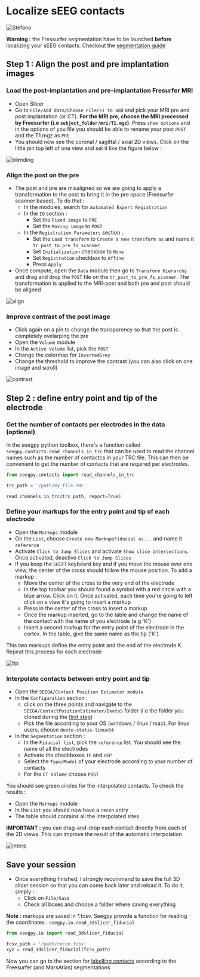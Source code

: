 # Localize sEEG contacts

![Stefano](../_images/bg_stefano.png)


**Warning :** the Fressurfer segmentation have to be launched **before** localizing your sEEG contacts. Checkout the [segmentation guide](https://github.com/brainets/ressources/blob/master/segmentation/freesurfer_pipeline.sh)

## Step 1 : Align the post and pre implantation images

### Load the post-implantation and pre-implantation Fresurfer MRI

* Open Slicer
* Go to `File/Add data/Choose File(s) to add` and pick your MRI pre and post implantation (or CT). **For the MRI pre, choose the MRI processed by Freesurfer (i.e `subject_folder/mri/T1.mgz`)**. Press `show options` and in the options of you file you should be able to rename your post `POST` and the T1.mgz as `PRE`
* You should now see the coronal / sagittal / axial 2D views. Click on the little pin top left of one view and set it like the figure below :

![blending](_images/blending.png)

### Align the post on the pre

* The post and pre are misaligned so we are going to apply a transformation to the post to bring it in the pre space (Freesurfer scanner based). To do that :
    * In the modules, search for `Automated Expert Registration`
    * In the `IO` section :
        * Set the `Fixed image` to `PRE`
        * Set the `Moving image` to `POST`
    * In the `Registration Parameters` section :
        * Set the `Load transform` to `Create a new transform as` and name it `tr_post_to_pre_fs_scanner`
        * Set `Initialization` checkbox to `None`
        * Set `Registration` checkbox to `Affine`
        * Press `Apply`
* Once compute, open the `Data` module then go to `Transform Hierarchy` and drag and drop the `POST` file on the `tr_post_to_pre_fs_scanner`. The transformation is applied to the MRI-post and both pre and post should be aligned

![align](_images/align.png)

### Improve contrast of the post image

* Click again on a pin to change the transparency so that the post is completely ovelarping the pre
* Open the `Volume` module
* In the `Active Volume` list, pick the `POST`
* Change the colormap for `InvertedGrey`
* Change the threshold to improve the contrast (you can also click on one image and scroll)

![contrast](_images/contrast.png)

## Step 2 : define entry point and tip of the electrode

### Get the number of contacts per electrodes in the data (optional)

In the seegpy python toolbox, there's a function called `seegpy.contacts.read_channels_in_trc` that can be used to read the channel names such as the number of contactcs in your TRC file. This can then be convenient to get the number of contacts that are required per electrodes.

```python
from seegpy.contacts import read_channels_in_trc

trc_path = '/path/my_file.TRC'

read_channels_in_trc(trc_path, report=True)
```

### Define your markups for the entry point and tip of each electrode

* Open the `Markups` module
* On the `List`, choose `Create new MarkupsFiducial as...` and name it `reference`
* Activate `Click to Jump Slices` and activate `Show slice intersections`. Once activated, deactive `Click to Jump Slices`
* If you keep the `SHIFT` keyboard key and if you move the mouse over one view, the center of the cross should follow the mouse position. To add a markup :
    * Move the center of the cross to the very end of the electrode
    * In the top toolbar you should found a symbol with a red circle with a blue arrow. Click on it. Once activated, each time you're going to left click on a view it's going to insert a markup
    * Press in the center of the cross to insert a markup
    * Once the markup inserted, go to the table and change the name of the contact with the name of you electrode (e.g 'K')
    * Insert a second markup for the entry point of the electrode in the cortex. In the table, give the same name as the tip ('K')

This two markups define the entry point and the end of the electrode K. Repeat this process for each electrode

![tip](_images/tip.png)

### Interpolate contacts between entry point and tip

* Open the `SEEGA/Contact Position Estimator module`
* In the `Configuration` section :
    * click on the three points and navigate to the `SEEGA/ContactPositionEstimator/DeetoS` folder (i.e the folder you cloned during the [first step](https://github.com/brainets/ressources/blob/master/seeg/1_install_dependencies.md))
    * Pick the file according to your OS (windows / linux / mac). For linux users, choose `deeto-static-linux64`
* In the `Segmentation` section :
    * In the `Fiducial list`, pick the `reference` list. You should see the name of all the electrodes
    * Activate the checkboxes `TP` and `cEP`
    * Select the `Type/Model` of your electrode according to your number of contacts
    * For the `CT Volume` choose `POST`

You should see green circles for the interpolated contacts. To check the results :
* Open the `Markups` module
* In the `List` you should now have a `recon` entry
* The table should contains all the interpolated sites

**IMPORTANT :** you can drag-and-drop each contact directly from each of the 2D views. This can improve the result of the automatic interpolation

![interp](_images/interp.png)


## Save your session

* Once everything finished, I strongly recommend to save the full 3D slicer session so that you can come back later and reload it. To do it, simply :
    * Click on `File/Save`
    * Check all boxes and choose a folder where saving everything

**Note :** markups are saved in \*.fcsv. Seegpy provide a function for reading the coordinates : `seegpy.io.read_3dslicer_fiducial`

```python
from seegpy.io import read_3dslicer_fiducial

fcsv_path = '/path/recon.fcsv'
xyz = read_3dslicer_fiducial(fcsv_path)
```

Now you can go to the section for [labelling contacts](https://github.com/brainets/ressources/blob/master/seeg/3_labelling_contacts.md) according to the Freesurfer (and MarsAtlas) segmentations
